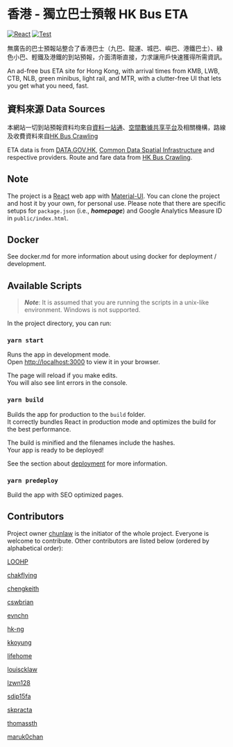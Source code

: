 # 香港 - 獨立巴士預報 HK Bus ETA

[![React](https://badges.aleen42.com/src/react.svg)](http://reactjs.org/) 
[![Test](https://github.com/hkbus/hk-independent-bus-eta/actions/workflows/node.js.yml/badge.svg)](https://hkbus.app)


無廣告的巴士預報站整合了香港巴士（九巴、龍運、城巴、嶼巴、港鐵巴士）、綠色小巴、輕鐵及港鐵的到站預報，介面清晣直接，力求讓用戶快速獲得所需資訊。

An ad-free bus ETA site for Hong Kong, with arrival times from KMB, LWB, CTB, NLB, green minibus, light rail, and MTR, with a clutter-free UI that lets you get what you need, fast.

## 資料來源 Data Sources

本網站一切到站預報資料均來自[資料一站通](https://data.gov.hk)、[空間數據共享平台](https://portal.csdi.gov.hk/csdi-webpage/)及相關機構，路線及收費資料來自[HK Bus Crawling](https://github.com/hkbus/hk-bus-crawling/)

ETA data is from [DATA.GOV.HK](https://data.gov.hk), [Common Data Spatial Infrastructure](https://portal.csdi.gov.hk/csdi-webpage/) and respective providers. Route and fare data from [HK Bus Crawling](https://github.com/hkbus/hk-bus-crawling/).

## Note

The project is a [React](https://reactjs.org/) web app with [Material-UI](https://material-ui.com/). You can clone the project and host it by your own, for personal use. Please note that there are specific setups for `package.json` (i.e., ***homepage***) and Google Analytics Measure ID in `public/index.html`.

## Docker

See docker.md for more information about using docker for deployment / development.

## Available Scripts

> ***Note***: It is assumed that you are running the scripts in a unix-like environment. Windows is not supported.

In the project directory, you can run:

### `yarn start`

Runs the app in development mode.\
Open [http://localhost:3000](http://localhost:3000) to view it in your browser.

The page will reload if you make edits.\
You will also see lint errors in the console.

### `yarn build`

Builds the app for production to the `build` folder.\
It correctly bundles React in production mode and optimizes the build for the best performance.

The build is minified and the filenames include the hashes.\
Your app is ready to be deployed!

See the section about [deployment](https://facebook.github.io/create-react-app/docs/deployment) for more information.

### `yarn predeploy`

Build the app with SEO optimized pages.

## Contributors

Project owner [chunlaw](https://github.com/chunlaw) is the initiator of the whole project. Everyone is welcome to contribute. Other contributors are listed below (ordered by alphabetical order):

[LOOHP](https://github.com/LOOHP)

[chakflying](https://github.com/chakflying)

[chengkeith](https://github.com/chengkeith)

[cswbrian](https://github.com/cswbrian)

[evnchn](https://github.com/evnchn)

[hk-ng](https://github.com/hk-ng)

[kkoyung](https://github.com/kkoyung)

[lifehome](https://github.com/lifehome)

[louiscklaw](https://github.com/louiscklaw)

[lzwn128](https://github.com/lzwn128 )

[sdip15fa](https://github.com/sdip15fa)

[skpracta](https://github.com/skpracta)

[thomassth](https://github.com/thomassth)

[maruk0chan](https://github.com/maruk0chan)
